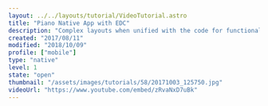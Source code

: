 ```yaml
---
layout: ../../layouts/tutorial/VideoTutorial.astro
title: "Piano Native App with EDC"
description: "Complex layouts when unified with the code for functionality can seem a bit twisted even for the simplest changes.\n\nWith a plain text file, called EDC, we split the entire app into two parts. One for design, and one for logic. We take on one of the sample apps on the Tizen SDK to explain just that along with gestures, multitouch, and sounds."
created: "2017/08/11"
modified: "2018/10/09"
profile: ["mobile"]
type: "native"
level: 1
state: "open"
thumbnail: "/assets/images/tutorials/58/20171003_125750.jpg"
videoUrl: "https://www.youtube.com/embed/zRvaNxD7uBk"
---
```

